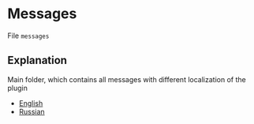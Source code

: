 # Messages
File `messages`

## Explanation
Main folder, which contains all messages with different localization of the plugin
- [English](/en/messages/en_us/)
- [Russian](/en/messages/ru_ru/)

<!--@include: @/en/parts/locale.md-->